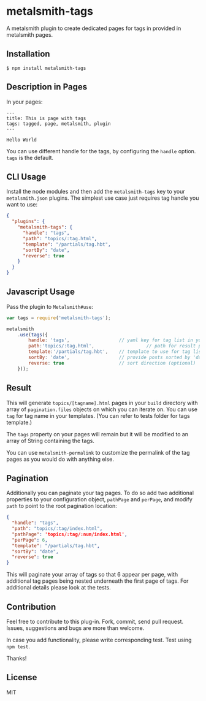 # metalsmith-tags

  A metalsmith plugin to create dedicated pages for tags in provided in metalsmith pages.

## Installation

    $ npm install metalsmith-tags

## Description in Pages

  In your pages:

```
---
title: This is page with tags
tags: tagged, page, metalsmith, plugin
---

Hello World
```

You can use different handle for the tags, by configuring the `handle` option. `tags` is the default.


## CLI Usage

  Install the node modules and then add the `metalsmith-tags` key to your `metalsmith.json` plugins. The simplest use case just requires tag handle you want to use:

```json
{
  "plugins": {
    "metalsmith-tags": {
      "handle": "tags",
      "path": "topics/:tag.html",
      "template": "/partials/tag.hbt",
      "sortBy": "date",
      "reverse": true
    }
  }
}
```

## Javascript Usage

  Pass the plugin to `Metalsmith#use`:

```js
var tags = require('metalsmith-tags');

metalsmith
    .use(tags({
        handle: 'tags',                  // yaml key for tag list in you pages
        path:'topics/:tag.html',                   // path for result pages
        template:'/partials/tag.hbt',    // template to use for tag listing
        sortBy: 'date',                  // provide posts sorted by 'date' (optional)
        reverse: true                    // sort direction (optional)
    }));
```

## Result

  This will generate `topics/[tagname].html` pages in your `build` directory with array of `pagination.files` objects on which you can iterate on. You can use `tag` for tag name in your templates. (You can refer to tests folder for tags template.)

  The `tags` property on your pages will remain but it will be modified to an array of String containing the tags.

  You can use `metalsmith-permalink` to customize the permalink of the tag pages as you would do with anything else.


## Pagination

  Additionally you can paginate your tag pages.  To do so add two additional properties to your configuration object, `pathPage` and `perPage`, and modify `path` to point to the root pagination location:

```json
{
  "handle": "tags",
  "path": "topics/:tag/index.html",
  "pathPage": 'topics/:tag/:num/index.html',
  "perPage": 6,
  "template": "/partials/tag.hbt",
  "sortBy": "date",
  "reverse": true
}
```

  This will paginate your array of tags so that 6 appear per page, with additional tag pages being nested underneath the first page of tags.  For additional details please look at the tests.

## Contribution

  Feel free to contribute to this plug-in. Fork, commit, send pull request.
  Issues, suggestions and bugs are more than welcome.

  In case you add functionality, please write corresponding test. Test using `npm test`.

  Thanks!

## License

  MIT
